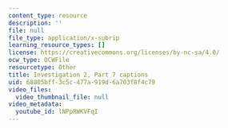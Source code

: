 ```yaml
---
content_type: resource
description: ''
file: null
file_type: application/x-subrip
learning_resource_types: []
license: https://creativecommons.org/licenses/by-nc-sa/4.0/
ocw_type: OCWFile
resourcetype: Other
title: Investigation 2, Part 7 captions
uid: 68805bff-3c5c-477a-919d-6a703f8f4c79
video_files:
  video_thumbnail_file: null
video_metadata:
  youtube_id: lNPpRWKVFqI
---
```

